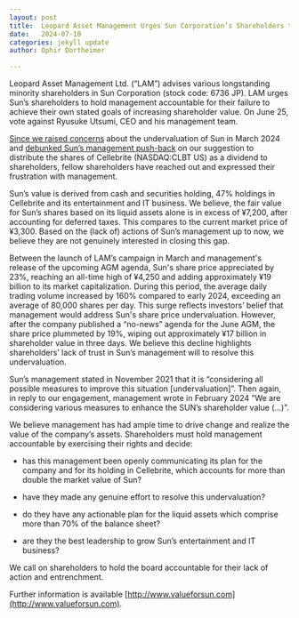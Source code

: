 ```yaml
---
layout: post
title:  Leopard Asset Management Urges Sun Corporation’s Shareholders to Hold Management Accountable for Their Failure to Achieve Their Own Stated Goals of Increasing Shareholder Value
date:   2024-07-10
categories: jekyll update
author: Ophir Dortheimer

---
```


Leopard Asset Management Ltd. (“LAM”) advises various longstanding minority shareholders in Sun Corporation (stock code: 6736 JP). LAM urges Sun’s shareholders to hold management accountable for their failure to achieve their own stated goals of increasing shareholder value. On June 25, vote against Ryusuke Utsumi, CEO and his management team.

[Since we raised concerns](https://www.valueforsun.com/undervaluation) about the undervaluation of Sun in March 2024 and [debunked Sun’s management push-back](https://www.valueforsun.com/analysing-sun-s-response) on our suggestion to distribute the shares of Cellebrite (NASDAQ:CLBT US) as a dividend to shareholders, fellow shareholders have reached out and expressed their frustration with management.

Sun’s value is derived from cash and securities holding, 47% holdings in Cellebrite and its entertainment and IT business. We believe, the fair value for Sun’s shares based on its liquid assets alone is in excess of ¥7,200, after accounting for deferred taxes. This compares to the current market price of ¥3,300. Based on the (lack of) actions of Sun’s management up to now, we believe they are not genuinely interested in closing this gap.

Between the launch of LAM’s campaign in March and management's release of the upcoming AGM agenda, Sun's share price appreciated by 23%, reaching an all-time high of ¥4,250 and adding approximately ¥19 billion to its market capitalization. During this period, the average daily trading volume increased by 160% compared to early 2024, exceeding an average of 80,000 shares per day. This surge reflects investors’ belief that management would address Sun's share price undervaluation. However, after the company published a “no-news” agenda for the June AGM, the share price plummeted by 19%, wiping out approximately ¥17 billion in shareholder value in three days. We believe this decline highlights shareholders’ lack of trust in Sun’s management will to resolve this undervaluation.

Sun’s management stated in November 2021 that it is “considering all possible measures to improve this situation [undervaluation]”. Then again, in reply to our engagement, management wrote in February 2024 ”We are considering various measures to enhance the SUN’s shareholder value (…)”.

We believe management has had ample time to drive change and realize the value of the company’s assets. Shareholders must hold management accountable by exercising their rights and decide:

* has this management been openly communicating its plan for the company and for its holding in Cellebrite, which accounts for more than double the market value of Sun?

* have they made any genuine effort to resolve this undervaluation?

* do they have any actionable plan for the liquid assets which comprise more than 70% of the balance sheet?

* are they the best leadership to grow Sun’s entertainment and IT business?

We call on shareholders to hold the board accountable for their lack of action and entrenchment.

Further information is available [http://www.valueforsun.com](http://www.valueforsun.com).